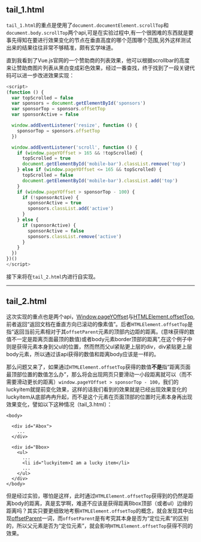 ## tail_1.html

``tail_1.html``的重点是使用了``document.documentElement.scrollTop``和``document.body.scrollTop``两个api,可是在实验过程中,有一个很困难的东西就是要事先得知在要进行效果变化的节点在垂直高度的哪个范围哪个范围,另外这样测试出来的结果往往非常不够精准，颇有玄学味道。  

直到我看到了Vue.js官网的一个赞助商的列表效果，他可以根据scrollbar的高度来让赞助商图片列表从黑白变成彩色效果，经过一番查找，终于找到了一段关键代码可以进一步改进效果实现：

```javascript
<script>
(function () {
  var topScrolled = false
  var sponsors = document.getElementById('sponsors')
  var sponsorTop = sponsors.offsetTop
  var sponsorActive = false

  window.addEventListener('resize', function () {
    sponsorTop = sponsors.offsetTop
  })

  window.addEventListener('scroll', function () {
    if (window.pageYOffset > 165 && !topScrolled) {
      topScrolled = true
      document.getElementById('mobile-bar').classList.remove('top')
    } else if (window.pageYOffset <= 165 && topScrolled) {
      topScrolled = false
      document.getElementById('mobile-bar').classList.add('top')
    }
    if (window.pageYOffset > sponsorTop - 100) {
      if (!sponsorActive) {
        sponsorActive = true
        sponsors.classList.add('active')
      }
    } else {
      if (sponsorActive) {
        sponsorActive = false
        sponsors.classList.remove('active')
      }
    }
  })
})()
</script>
```

接下来将在``tail_2.html``内进行自实现。


---

## tail_2.html

这次实现的重点也是两个api，[Window.pageYOffset](https://developer.mozilla.org/en-US/docs/Web/API/Window/pageYOffset)与[HTMLElement.offsetTop](https://developer.mozilla.org/zh-CN/docs/Web/API/HTMLElement/offsetTop),前者返回“返回文档在垂直方向已滚动的像素值”。后者``HTMLElement.offsetTop``是指“返回当前元素相对于其``offsetParent``元素的顶部内边距的距离。(意味获得的数值不一定是距离页面最顶的数值)或者body元素border顶部的距离”,在这个例子中则是获得元素本身到父ul的位置，然而然而父ul紧贴更上层的div，div紧贴更上层body元素，所以通过该api获得的数值和距离body应该是一样的。

那么问题又来了，如果通过``HTMLElement.offsetTop``获得的数值**不是**指“距离页面最顶部位置的数值怎么办”，那么将会出现网页只要滑动一小段距离就可以（而不需要滑动更长的距离）`window.pageYOffset > sponsorTop - 100`，我们的luckyitem就提前变化效果，这样的话我们看到的效果就是已经出现效果变化的luckyitem从底部冉冉升起，而不是这个元素在页面顶部的位置时元素本身再出现效果变化，譬如以下这种情况（tail_3.html）：

```
<body>

  <div id="Abox">
    ...
  </div>

  <div id="Bbox>
    <ul>
      ...
      <li id="luckyitem>I am a lucky item</li>
      ...
    </ul>
  </div>
</body>
```

但是经过实验，哪怕是这样，此时通过``HTMLElement.offsetTop``获得到的仍然是距离body的距离，真是玄学啊，难道不应该是获得距离Bbox顶部（或者ul）边缘的距离吗？其实只要更细致地考察``HTMLElement.offsetTop``的概念，就会发现其中出现[offsetParent](https://developer.mozilla.org/zh-CN/docs/Web/API/HTMLElement/offsetParent)一词，而``offsetParent``是有考究其本身是否为“定位元素”的区别的，所以父元素是否为“定位元素”，就会影响``HTMLElement.offsetTop``获得不同的效果。